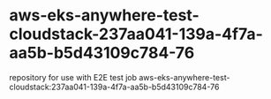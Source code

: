 # aws-eks-anywhere-test-cloudstack-237aa041-139a-4f7a-aa5b-b5d43109c784-76
repository for use with E2E test job aws-eks-anywhere-test-cloudstack:237aa041-139a-4f7a-aa5b-b5d43109c784-76
